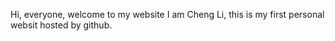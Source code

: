 Hi, everyone, welcome to my website
I am Cheng Li, this is my first personal websit hosted by github.
